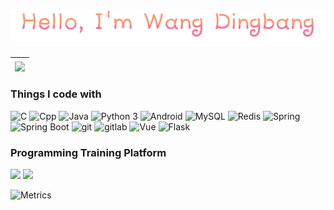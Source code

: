 <!-- @format -->

<h1 align="center">
  <img src="assets/wangdingbang.png" alt="Wang Dingbang" />
</h1>

| <a href="https://github.com/haust-Kevin/github-readme-stats"><img align="center" src="https://github-readme-stats.vercel.app/api/top-langs/?username=haust-Kevin&layout=compact&theme=buefy&hide_border=true" /></a> |
|---|


 

<h3>Things I code with</h3>
<p>
<img alt="C" src="https://img.shields.io/badge/-C-00599C?style=flat&logo=c&logoColor=white" />
<img alt="Cpp" src="https://img.shields.io/badge/-C++-00599C?style=flat&logo=cplusplus&logoColor=white" />
<img alt="Java" src="https://img.shields.io/badge/-Java-ED8B00?style=flat&logo=openjdk&logoColor=white" />
<img alt="Python 3" src="https://img.shields.io/badge/-Python_3-f4d43a?style=flat&logo=python" />
<img alt="Android" src="https://img.shields.io/badge/-Android-white?style=flat&logo=Android" /> 
<img alt="MySQL" src="https://img.shields.io/badge/-MySQL-1d608f?style=flat&logo=MySQL&logoColor=white" />
<img alt="Redis" src="https://img.shields.io/badge/-Redis-ea2845?style=flat&logo=redis&logoColor=white" />
<img alt="Spring" src="https://img.shields.io/badge/-Spring-6DB33F?style=flat&logo=spring&logoColor=white" />
<img alt="Spring Boot" src="https://img.shields.io/badge/-Spring_Boot-6DB33F?style=flat&logo=springboot&logoColor=white" />
<img alt="git" src="https://img.shields.io/badge/-Git-grey?style=flat&logo=git" />
<img alt="gitlab" src="https://img.shields.io/badge/-gitlab-330f63?style=flat&logo=gitlab" />
<img alt="Vue" src="https://img.shields.io/badge/-Vue.js-35495e?style=flat&logo=vue.js" />
<img alt="Flask" src="https://img.shields.io/badge/-Flask-grey?style=flat&logo=Flask" />

<h3>Programming Training Platform</h3>

<a href="https://leetcode.cn/u/wangdingbang/"><img src="https://stats.justsong.cn/api/leetcode?username=wangdingbang&cn=true"></a> <a href="https://www.nowcoder.com/users/376227094"><img src="https://stats.justsong.cn/api/nowcoder?id=376227094"></a> 
  

![Metrics](https://metrics.lecoq.io/haust-Kevin?template=classic&lines=1&base=header%2C%20activity%2C%20community%2C%20repositories%2C%20metadata&base.indepth=false&base.hireable=false&base.skip=false&lines=false&lines.sections=base&lines.repositories.limit=4&lines.history.limit=1&config.timezone=Etc%2FGMT-8)